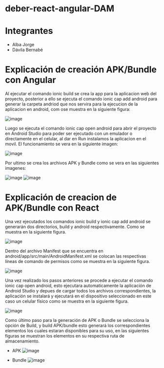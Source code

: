 # deber-react-angular-DAM

# Integrantes
* Alba Jorge
* Dávila Bernabé

# Explicación de creación APK/Bundle con Angular
Al ejecutar el comando ionic build se crea la app para la aplicacion web del proyecto, posterior a ello se ejecuta el comando ionic cap add android para generar la carpeta andriod que nos servira para la ejecucion de la aplicacion en android, com ose muestra en la siguiente figura:

![image](https://user-images.githubusercontent.com/58036212/146658889-9f963bc6-9d2c-4255-a152-da93e5f23b10.png)

Luego se ejecuta el comando ionic cap open android para abrir el proyecto en Android Studio para poder ser ejecutado con un emulador o directamente en el celular, al dar en Run instalamos la aplicacion en el movil. El funcionamiento se vera en la siguiente imagen:

![image](https://user-images.githubusercontent.com/58036212/146658906-03438c6d-19cc-4ec8-8cd0-0136f97ab33a.png)

Por ultimo se crea los archivos APK y Bundle como se vera en las siguientes imagenes:

![image](https://user-images.githubusercontent.com/58036212/146658930-18321e7b-ee0b-4f1a-aa49-f4b83fa346a8.png)
![image](https://user-images.githubusercontent.com/58036212/146658932-b2537d0f-e1fa-462b-b95b-3d20615d6029.png)

# Explicación de creacion de APK/Bundle con React

Una vez ejecutados los comandos ionic build y ionic cap add android se generarán dos directorios, build y android respectivamente. Como se muestra en la siguiente figura.

![image](https://user-images.githubusercontent.com/66254573/146658481-2881bd46-76e1-40d1-b769-103ae8c71fb3.png)

Dentro del archivo Manifest que se encuentra en android/app/src/main/AndroidManifest.xml se colocan las respectivas líneas de comando de permisos como se muestra en la siguiente figura.

![image](https://user-images.githubusercontent.com/66254573/146658511-e3cac04a-220e-48a3-8b4d-a0cd2eacd3ab.png)


Una vez realizado los pasos anteriores se procede a ejecutar el comando ionic cap open android, esto ejecutara automaticamente la aplicación de Android Studio y depues de cargar todos los archivos correspondientes, la aplicación se instalará y ejecutará en el dispositivo seleccionado en este caso un celular físico como se muestra en la siguiente figura.

![image](https://user-images.githubusercontent.com/66254573/146658583-e4825a0c-22a0-4d3c-b049-9ec2427dfd15.png)

Como último paso para la generación de APK o Bundle se selecciona la opción de Build, y build APK/bundle esto generará los correspondientes elementos los cuales estaran disponibles para su uso, en las siguientes figuras se muestran los elementos en su respectiva ruta de almacenamiento.

* APK
![image](https://user-images.githubusercontent.com/66254573/146658614-03097b93-7621-483c-9337-c519067d5faf.png)

* Bundle
![image](https://user-images.githubusercontent.com/66254573/146658617-0e4e3659-37b8-4e30-92ba-18fd60274f38.png)




